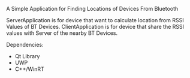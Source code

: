 A Simple Application for Finding Locations of Devices From Bluetooth

ServerApplication is for device that want to calculate location from RSSI Values of BT Devices.
ClientApplication is for device that share the RSSI values with Server of the nearby BT Devices.

Dependencies:
- Qt Library
- UWP
- C++/WinRT